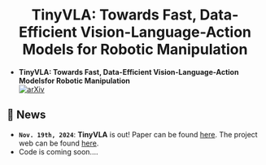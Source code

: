 <h1 align="center">
TinyVLA: Towards Fast, Data-Efficient Vision-Language-Action Models
for Robotic Manipulation</h1>


* **TinyVLA: Towards Fast, Data-Efficient Vision-Language-Action Modelsfor Robotic Manipulation** <br>
  [![arXiv](https://img.shields.io/badge/Arxiv-2402.03766-b31b1b.svg?logo=arXiv)](https://arxiv.org/abs/2409.12514)
  


## 📰 News

* **`Nov. 19th, 2024`**: **TinyVLA** is out! Paper can be found [here](https://arxiv.org/abs/2409.12514). The project web can be found [here](https://tiny-vla.github.io/).
* Code is coming soon....

